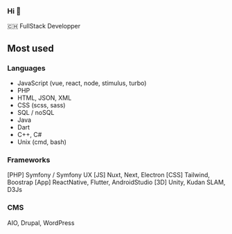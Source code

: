 ### Hi 👋

🇨🇭 FullStack Developper

## Most used
### Languages
- JavaScript (vue, react, node, stimulus, turbo)
- PHP
- HTML, JSON, XML
- CSS (scss, sass)
- SQL / noSQL
- Java
- Dart
- C++, C#
- Unix (cmd, bash)

### Frameworks
[PHP] Symfony / Symfony UX
[JS] Nuxt, Next, Electron
[CSS] Tailwind, Boostrap
[App] ReactNative, Flutter, AndroidStudio
[3D] Unity, Kudan SLAM, D3Js

### CMS
AIO, Drupal, WordPress
